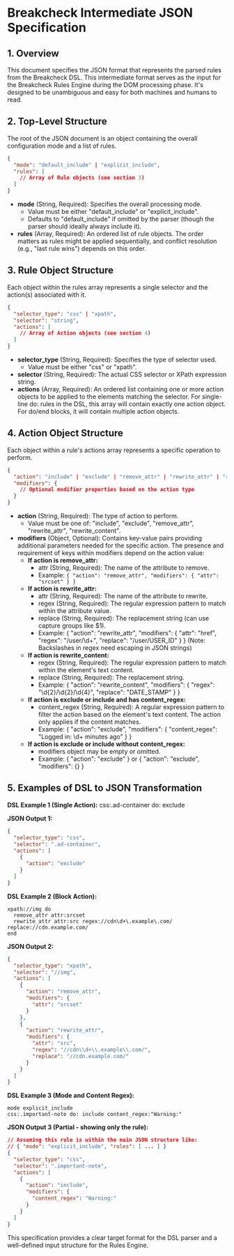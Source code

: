 # **Breakcheck Intermediate JSON Specification**

## **1. Overview**

This document specifies the JSON format that represents the parsed rules from the Breakcheck DSL. This intermediate format serves as the input for the Breakcheck Rules Engine during the DOM processing phase. It's designed to be unambiguous and easy for both machines and humans to read.

## **2. Top-Level Structure**

The root of the JSON document is an object containing the overall configuration mode and a list of rules.

```json
{
  "mode": "default_include" | "explicit_include",
  "rules": [
    // Array of Rule objects (see section 3)
  ]
}
```

- **mode** (String, Required): Specifies the overall processing mode.
  - Value must be either "default_include" or "explicit_include".
  - Defaults to "default_include" if omitted by the parser (though the parser should ideally always include it).
- **rules** (Array, Required): An ordered list of rule objects. The order matters as rules might be applied sequentially, and conflict resolution (e.g., "last rule wins") depends on this order.

## **3. Rule Object Structure**

Each object within the rules array represents a single selector and the action(s) associated with it.

```json
{
  "selector_type": "css" | "xpath",
  "selector": "string",
  "actions": [
    // Array of Action objects (see section 4)
  ]
}
```

- **selector_type** (String, Required): Specifies the type of selector used.
  - Value must be either "css" or "xpath".
- **selector** (String, Required): The actual CSS selector or XPath expression string.
- **actions** (Array, Required): An ordered list containing one or more action objects to be applied to the elements matching the selector. For single-line do: rules in the DSL, this array will contain exactly one action object. For do/end blocks, it will contain multiple action objects.

## **4. Action Object Structure**

Each object within a rule's actions array represents a specific operation to perform.

```json
{
  "action": "include" | "exclude" | "remove_attr" | "rewrite_attr" | "rewrite_content",
  "modifiers": {
    // Optional modifier properties based on the action type
  }
}
```

- **action** (String, Required): The type of action to perform.
  - Value must be one of: "include", "exclude", "remove_attr", "rewrite_attr", "rewrite_content".
- **modifiers** (Object, Optional): Contains key-value pairs providing additional parameters needed for the specific action. The presence and requirement of keys within modifiers depend on the action value:
  - **If action is remove_attr:**
    - attr (String, Required): The name of the attribute to remove.
    - Example: `{ "action": "remove_attr", "modifiers": { "attr": "srcset" } }`
  - **If action is rewrite_attr:**
    - attr (String, Required): The name of the attribute to rewrite.
    - regex (String, Required): The regular expression pattern to match within the attribute value.
    - replace (String, Required): The replacement string (can use capture groups like $1).
    - Example: { "action": "rewrite_attr", "modifiers": { "attr": "href", "regex": "/user/\d+", "replace": "/user/USER_ID" } } (Note: Backslashes in regex need escaping in JSON strings)
  - **If action is rewrite_content:**
    - regex (String, Required): The regular expression pattern to match within the element's text content.
    - replace (String, Required): The replacement string.
    - Example: { "action": "rewrite_content", "modifiers": { "regex": "\d{2}/\d{2}/\d{4}", "replace": "DATE_STAMP" } }
  - **If action is exclude or include and has content_regex:**
    - content_regex (String, Required): A regular expression pattern to filter the action based on the element's text content. The action only applies if the content matches.
    - Example: { "action": "exclude", "modifiers": { "content_regex": "Logged in: \d+ minutes ago" } }
  - **If action is exclude or include without content_regex:**
    - modifiers object may be empty or omitted.
    - Example: { "action": "exclude" } or { "action": "exclude", "modifiers": {} }

## **5. Examples of DSL to JSON Transformation**

**DSL Example 1 (Single Action):**
css:.ad-container do: exclude

**JSON Output 1:**

```json
{
  "selector_type": "css",
  "selector": ".ad-container",
  "actions": [
    {
      "action": "exclude"
    }
  ]
}
```

**DSL Example 2 (Block Action):**

```
xpath://img do
  remove_attr attr:srcset
  rewrite_attr attr:src regex://cdn\d+\.example\.com/ replace://cdn.example.com/
end
```

**JSON Output 2:**

```json
{
  "selector_type": "xpath",
  "selector": "//img",
  "actions": [
    {
      "action": "remove_attr",
      "modifiers": {
        "attr": "srcset"
      }
    },
    {
      "action": "rewrite_attr",
      "modifiers": {
        "attr": "src",
        "regex": "//cdn\\d+\\.example\\.com/",
        "replace": "//cdn.example.com/"
      }
    }
  ]
}
```

**DSL Example 3 (Mode and Content Regex):**

```
mode explicit_include
css:.important-note do: include content_regex:"Warning:"
```

**JSON Output 3 (Partial - showing only the rule):**

```json
// Assuming this rule is within the main JSON structure like:
// { "mode": "explicit_include", "rules": [ ... ] }
{
  "selector_type": "css",
  "selector": ".important-note",
  "actions": [
    {
      "action": "include",
      "modifiers": {
        "content_regex": "Warning:"
      }
    }
  ]
}
```

This specification provides a clear target format for the DSL parser and a well-defined input structure for the Rules Engine.
